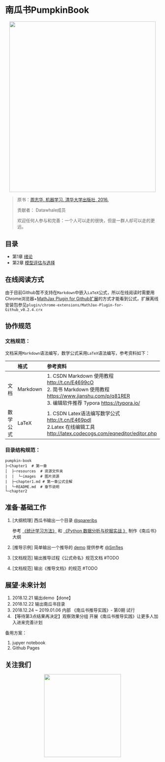 <h1>南瓜书PumpkinBook</h1>
<div align="center"><img src="https://img1.doubanio.com/view/subject/l/public/s28735609.jpg" width = "476.7" height = "555.3"></div>

> 原书：[周志华. 机器学习. 清华大学出版社, 2016.](https://book.douban.com/subject/26708119/)
>
> 贡献者： Datawhale成员
>
> 欢迎任何人参与和完善：一个人可以走的很快，但是一群人却可以走的更远。


## 目录

- 第1章 [绪论](https://github.com/Datawhale18/pumpkin-book/blob/master/Chapter1/chapter1.md)
- 第2章 [模型评估与选择](https://github.com/Datawhale18/pumpkin-book/blob/master/Chapter2/chapter2.md)


## 在线阅读方式

由于目前Github暂不支持在`Markdown`中嵌入`LaTeX`公式，所以在线阅读时需要用
Chrome浏览器+[MathJax Plugin for Github扩展](https://chrome.google.com/webstore/detail/mathjax-plugin-for-github/ioemnmodlmafdkllaclgeombjnmnbima)的方式才能看到公式，扩展离线安装包参见`plugin/chrome-extensions/MathJax-Plugin-for-Github_v0.2.4.crx`


##  协作规范

### 文档规范：
文档采用`Markdown`语法编写，数学公式采用`LaTeX`语法编写，参考资料如下：

|          | 格式     | 参考资料                                                     |
| :------: | :------- | :----------------------------------------------------------- |
| 文档 | Markdown | 1. CSDN Markdown 使用教程 http://t.cn/E4699cO<br>2. 简书 Markdown 使用教程 https://www.jianshu.com/p/q81RER<br>3. 编辑软件推荐 Typora https://typora.io/ |
| 数学公式 | LaTeX    | 1. CSDN Latex语法编写数学公式 http://t.cn/E469pdI<br>2.Latex 在线编辑工具 http://latex.codecogs.com/eqneditor/editor.php |


### 目录结构规范：

```
pumpkin-book
├─Chapter1  # 第一章
│  ├─resources  # 资源文件夹
|  |  └─images  # 图片资源
|  ├─chapter1.md # 第一章公式全解
|  └─README.md  # 章节说明
└─chapter2
```

## 准备·基础工作

1. [大纲梳理] 西瓜书输出一个目录  [@spareribs](https://github.com/spareribs) 

   参考 [《统计学习方法》](https://github.com/WenDesi/lihang_book_algorithm) 和 [《Python 数据分析与挖掘实战 》](https://github.com/apachecn/python_data_analysis_and_mining_action) 制作《南瓜书》大纲

2. [推导示例] 简单输出一个推导的 [demo](https://github.com/Datawhale18/pumpkin-book/blob/master/chapter2/part3/2.20-2.21.md) 提供参考  [@Sm1les](https://github.com/Sm1les) 

3. [文档规范] 输出推导过程《公式命名》规范文档  #TODO

4. [文档规范] 输出《推导文档》的规范  #TODO



## 展望·未来计划

1. 2018.12.21 输出demo【done】
2. 2018.12.22 输出南瓜书目录
3. 2018.12.24 ~ 2019.01.06 内部 《南瓜书推导实践》- 第0期 试行
4. 【等待第3点结果再决定】观察效果分组 开展《南瓜书推导实践》让更多人加入进来完善计划


备用方案：

1. jupyer notebook
2. Github Pages

## 关注我们

<div align=center><img src="https://img-blog.csdnimg.cn/20181219162146245.png" width = "250" height = "270"></div>




